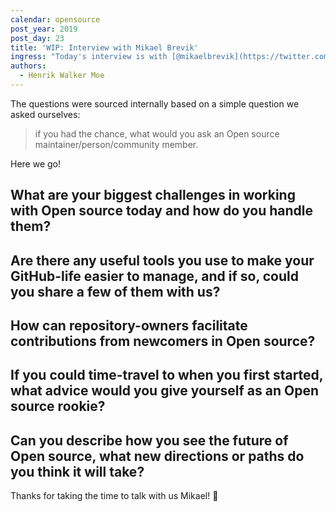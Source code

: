 ```yaml
---
calendar: opensource
post_year: 2019
post_day: 23
title: 'WIP: Interview with Mikael Brevik'
ingress: "Today's interview is with [@mikaelbrevik](https://twitter.com/mikaelbrevik). Mikael is an Open source maintainer, the organizer of [@_bartjs\r](https://twitter.com/_bartjs), host of the podcast [@kortslutningpod](https://twitter.com/kortslutningpod), video-blog [@kodesnutt](https://twitter.com/kodesnutt) and works at [@variant_as](https://twitter.com/variant_as)."
authors:
  - Henrik Walker Moe
---
```

The questions were sourced internally based on a simple question we asked ourselves: 

> if you had the chance, what would you ask an Open source maintainer/person/community member.

Here we go!

## What are your biggest challenges in working with Open source today and how do you handle them?

## Are there any useful tools you use to make your GitHub-life easier to manage, and if so, could you share a few of them with us?

## How can repository-owners facilitate contributions from newcomers in Open source?

## If you could time-travel to when you first started, what advice would you give yourself as an Open source rookie?

## Can you describe how you see the future of Open source, what new directions or paths do you think it will take?

Thanks for taking the time to talk with us Mikael! 💪
